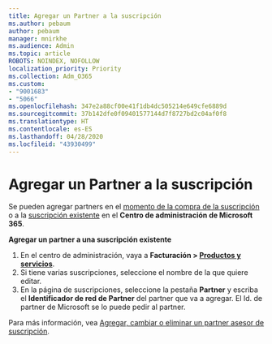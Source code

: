 ```yaml
---
title: Agregar un Partner a la suscripción
ms.author: pebaum
author: pebaum
manager: mnirkhe
ms.audience: Admin
ms.topic: article
ROBOTS: NOINDEX, NOFOLLOW
localization_priority: Priority
ms.collection: Adm_O365
ms.custom:
- "9001683"
- "5066"
ms.openlocfilehash: 347e2a88cf00e41f1db4dc505214e649cfe6889d
ms.sourcegitcommit: 37b142dfe0f09401577144d7f8727bd2c04af0f8
ms.translationtype: HT
ms.contentlocale: es-ES
ms.lasthandoff: 04/28/2020
ms.locfileid: "43930499"
---
```

# <a name="add-a-partner-to-your-subscription"></a>Agregar un Partner a la suscripción

Se pueden agregar partners en el [momento de la compra de la suscripción](https://docs.microsoft.com/microsoft-365/admin/misc/add-partner?view=o365-worldwide#add-a-partner-at-the-time-of-purchase) o a la [suscripción existente](https://docs.microsoft.com/microsoft-365/admin/misc/add-partner?view=o365-worldwide#add-a-partner-to-an-existing-subscription) en el **Centro de administración de Microsoft 365**.

**Agregar un partner a una suscripción existente**

1. En el centro de administración, vaya a **Facturación > [Productos y servicios](https://go.microsoft.com/fwlink/p/?linkid=842054)**. 
2. Si tiene varias suscripciones, seleccione el nombre de la que quiere editar. 
3. En la página de suscripciones, seleccione la pestaña **Partner** y escriba el **Identificador de red de Partner** del partner que va a agregar. El Id. de partner de Microsoft se lo puede pedir al partner. 

Para más información, vea [Agregar, cambiar o eliminar un partner asesor de suscripción](https://docs.microsoft.com/microsoft-365/admin/misc/add-partner). 
